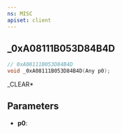 ```yaml
---
ns: MISC
apiset: client
---
```

## _0xA08111B053D84B4D

```c
// 0xA08111B053D84B4D
void _0xA08111B053D84B4D(Any p0);
```

_CLEAR*

## Parameters
* **p0**:



